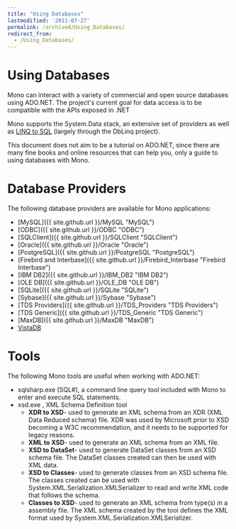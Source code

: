 ```yaml
---
title: "Using Databases"
lastmodified: '2011-07-27'
permalink: /archived/Using_Databases/
redirect_from:
  - /Using_Databases/
---
```


Using Databases
===============

Mono can interact with a variety of commercial and open source databases using ADO.NET. The project's current goal for data access is to be compatible with the APIs exposed in .NET

Mono supports the System.Data stack, an extensive set of providers as well as [LINQ to SQL](http://msdn.microsoft.com/en-us/library/bb386976.aspx) (largely through the DbLinq project).

This document does not aim to be a tutorial on ADO.NET, since there are many fine books and online resources that can help you, only a guide to using databases with Mono.

Database Providers
==================

The following database providers are available for Mono applications:

-   [MySQL]({{ site.github.url }}/MySQL "MySQL")
-   [ODBC]({{ site.github.url }}/ODBC "ODBC")
-   [SQLClient]({{ site.github.url }}/SQLClient "SQLClient")
-   [Oracle]({{ site.github.url }}/Oracle "Oracle")
-   [PostgreSQL]({{ site.github.url }}/PostgreSQL "PostgreSQL")
-   [Firebird and Interbase]({{ site.github.url }}/Firebird_Interbase "Firebird Interbase")
-   [IBM DB2]({{ site.github.url }}/IBM_DB2 "IBM DB2")
-   [OLE DB]({{ site.github.url }}/OLE_DB "OLE DB")
-   [SQLite]({{ site.github.url }}/SQLite "SQLite")
-   [Sybase]({{ site.github.url }}/Sybase "Sybase")
-   [TDS Providers]({{ site.github.url }}/TDS_Providers "TDS Providers")
-   [TDS Generic]({{ site.github.url }}/TDS_Generic "TDS Generic")
-   [MaxDB]({{ site.github.url }}/MaxDB "MaxDB")
-   [VistaDB](http://www.vistadb.com)

Tools
=====

The following Mono tools are useful when working with ADO.NET:

-   sqlsharp.exe (SQL\#), a command line query tool included with Mono to enter and execute SQL statements.
-   xsd.exe , XML Schema Definition tool
    -   **XDR to XSD**- used to generate an XML schema from an XDR (XML Data Reduced schema) file. XDR was used by Microsoft prior to XSD becoming a W3C recommendation, and it needs to be supported for legacy reasons.
    -   **XML to XSD**- used to generate an XML schema from an XML file.
    -   **XSD to DataSet**- used to generate DataSet classes from an XSD schema file. The DataSet classes created can then be used with XML data.
    -   **XSD to Classes**- used to generate classes from an XSD schema file. The classes created can be used with System.XML.Serialization.XMLSerializer to read and write XML code that follows the schema.
    -   **Classes to XSD**- used to generate an XML schema from type(s) in a assembly file. The XML schema created by the tool defines the XML format used by System.XML.Serialization.XMLSerializer.


